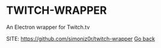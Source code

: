 # TWITCH-WRAPPER

 An Electron wrapper for Twitch.tv

 SITE: https://github.com/simoniz0r/twitch-wrapper
 [Go back](https://portable-linux-apps.github.io/apps.html)
